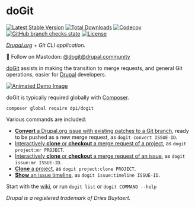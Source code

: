 # doGit

[![Latest Stable Version](http://poser.pugx.org/dpi/dogit/v)](https://packagist.org/packages/dpi/dogit)
[![Total Downloads](http://poser.pugx.org/dpi/dogit/downloads)](https://packagist.org/packages/dpi/dogit)
[![Codecov](https://img.shields.io/codecov/c/github/dpi/dogit)][code-coverage]
[![GitHub branch checks state](https://img.shields.io/github/checks-status/dpi/dogit/1.x)][ci]
[![License](http://poser.pugx.org/dpi/dogit/license)](https://packagist.org/packages/dpi/dogit)

_[Drupal.org](https://www.drupal.org/) + Git CLI application._

🐘 Follow on Mastodon: [@dogit@drupal.community][mastodon-profile]

[doGit](https://dogit.dev) assists in making the transition to merge requests, and general Git operations, easier for [Drupal](https://www.drupal.org/) developers.

[![Animated Demo Image](demo/demo.gif)][asciicinema-demo]

doGit is typically required globally with [Composer](https://getcomposer.org/).

```shell
composer global require dpi/dogit
```

Various commands are included:

 - [**Convert** a Drupal.org issue with existing patches to a Git branch][wiki-PatchToBranch], ready to be pushed as a new merge request, as `dogit convert ISSUE-ID`.
 - [Interactively **clone** or **checkout** a merge request of a project][wiki-ProjectMergeRequest], as `dogit project:mr PROJECT`.
 - [Interactively **clone** or **checkout** a merge request of an issue][wiki-IssueMergeRequest], as `dogit issue:mr ISSUE-ID`.
 - [**Clone** a project][wiki-ProjectCloneCommand], as `dogit project:clone PROJECT`.
 - [**Show** an issue timeline][wiki-IssueTimelineCommand], as `dogit issue:timeline ISSUE-ID`.

Start with the [wiki](https://github.com/dpi/dogit/wiki), or run `dogit list` or `dogit COMMAND --help`

_Drupal is a registered trademark of Dries Buytaert._

[ci]: https://github.com/dpi/dogit/actions
[code-coverage]: https://app.codecov.io/gh/dpi/dogit
[asciicinema-demo]: https://asciinema.org/a/431178
[mastodon-profile]: https://drupal.community/@dogit
[wiki-PatchToBranch]: https://github.com/dpi/dogit/wiki/Issue-Patches-to-Git-Branch-Command
[wiki-ProjectMergeRequest]: https://github.com/dpi/dogit/wiki/Project-Merge-Request-Command
[wiki-IssueMergeRequest]: https://github.com/dpi/dogit/wiki/Issue-Merge-Request-Command
[wiki-ProjectCloneCommand]: https://github.com/dpi/dogit/wiki/Clone-Project-Command
[wiki-IssueTimelineCommand]: https://github.com/dpi/dogit/wiki/Show-Issue-Timeline-Command
